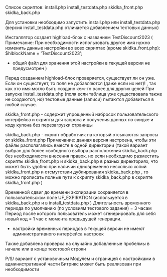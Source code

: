 Список скриптов:
install.php
install_testdata.php
skidka_front.php
skidka_back.php

Для установки необходимо запустить install.php или install_testdata.php
(версия install_testdata.php отличается добавлением тестовых данных)

Инсталлятор создает highload-блок с названием TestDiscount2023 (
Примечание:
При необходимости использовать другое имя нужно изменить данные настройки во всех скриптах (кроме skidka_front.php): 
$hlblockName = 'TestDiscount2023'; 
- общий файл для хранения этой настройки в текущей версии не предусмотрен
)

Перед созданием highload-блок проверяется, существует ли он уже. Если он существует, то поля не добавляются (даже если их нет)! , так как это имя могло быть создано кем-то ранее для других целей
При запуске install_testdata.php (поля если таблица уже существовала также не создаются, но) тестовые данные (записи) пытаются добавиться в любой случае.

skidka_front.php - содержит упрощенный набросок пользовательского интерфейса и скрипты для запроса и получения данных по скидке и коду купона без перезагрузки страницы

skidka_back.php - скрипт обработчик на который отсылаются запросы от skidka_front.php
Примечание: данная версия настроена, чтобы эти файлы располагались вместе в одной директории 
(такой вариант выбран для более свободного выбора расположения skidka_back.php без необходимости внесения правок. 
 но если необходимо разместить скрипты skidka_front.php и skidka_back.php в разных директориях,
 что может быть удобно при наличии одновременно несколько копий skidka_front.php и отсмутствии дублирования skidka_back.php ,
 то можно прописать полные пути к скрипту skidka_back.php в скрипте skidka_front.php )

Временной сдвиг до времени экспирации сохраняется в пользовательском поле UF_EXPIRATION (используется в skidka_back.php  и в install_testdata.php )
Длительность временного периода по умолчанию (по условиям тестового задания) = 3 часам 
Период после которого пользователь может сгенерировать для себя новый код = 1 час с момента предыдущей генерации.
- настройки временных периодов в текущей версии не имеют административного интерфейса настроек 

Также добавлена проверка на случайно добавленные пробелмы в начале или в конце текстовой строки

P/S/ вариант с установочным Модулем и страницей с настройками в административной части Битрикс может быть реализован при необходимости

